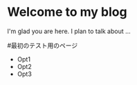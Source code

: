 # Welcome to my blog

I'm glad you are here. I plan to talk about ...

#最初のテスト用のページ
- Opt1
- Opt2
- Opt3

